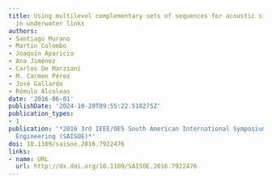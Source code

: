 ```yaml
---
title: Using multilevel complementary sets of sequences for acoustic signals emission
  in underwater links
authors:
- Santiago Murano
- Martin Colombo
- Joaquín Aparicio
- Ana Jiménez
- Carlos De Marziani
- M. Carmen Pérez
- José Gallardo
- Rómulo Alcoleas
date: '2016-06-01'
publishDate: '2024-10-20T09:55:22.518275Z'
publication_types:
- 1
publication: '*2016 3rd IEEE/OES South American International Symposium on Oceanic
  Engineering (SAISOE)*'
doi: 10.1109/saisoe.2016.7922476
links:
- name: URL
  url: http://dx.doi.org/10.1109/SAISOE.2016.7922476
---
```


